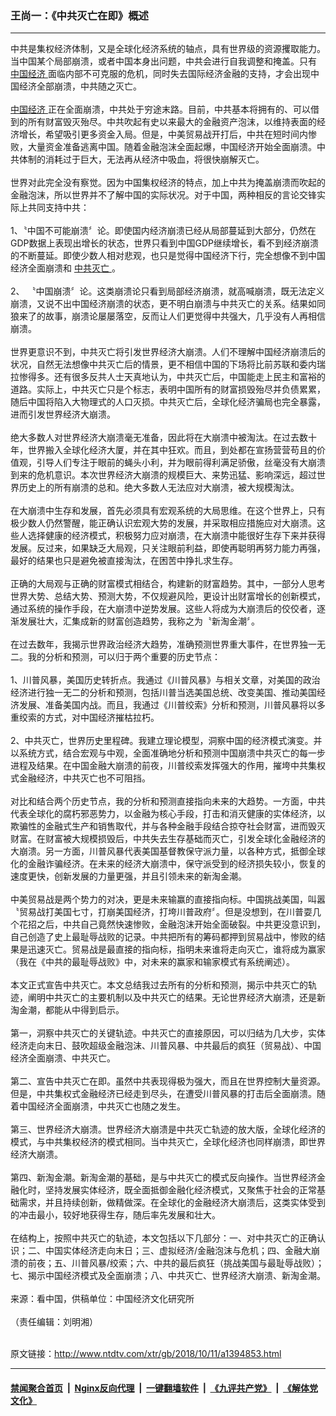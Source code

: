 ### 王尚一：《中共灭亡在即》概述
------------------------

<div class="wysiwyg">
 中共是集权经济体制，又是全球化经济系统的轴点，具有世界级的资源攫取能力。当中国某个局部崩溃，或者中国本身出问题，中共会进行自我调整和掩盖。只有
 <a href="http://www.ntdtv.com/xtr/gb/articlelistbytag_中国经济.html" target="_blank">
  中国经济
 </a>
 面临内部不可克服的危机，同时失去国际经济金融的支持，才会出现中国经济全部崩溃，中共随之灭亡。
 <br/>
 <br/>
 <a href="http://www.ntdtv.com/xtr/gb/articlelistbytag_中国经济.html" target="_blank">
  中国经济
 </a>
 正在全面崩溃，中共处于穷途末路。目前，中共基本将拥有的、可以借到的所有财富毁灭殆尽。中共吹起有史以来最大的金融资产泡沫，以维持表面的经济增长，希望吸引更多资金入局。但是，中美贸易战开打后，中共在短时间内惨败，大量资金准备逃离中国。随着金融泡沫全面起爆，中国经济开始全面崩溃。中共体制的消耗过于巨大，无法再从经济中吸血，将很快崩解灭亡。
 <br/>
 <br/>
 世界对此完全没有察觉。因为中国集权经济的特点，加上中共为掩盖崩溃而吹起的金融泡沫，所以世界并不了解中国的实际状况。对于中国，两种相反的言论交锋实际上共同支持中共：
 <br/>
 <br/>
 1、〝中国不可能崩溃〞论。即使国内经济崩溃已经从局部蔓延到大部分，仍然在GDP数据上表现出增长的状态，世界只看到中国GDP继续增长，看不到经济崩溃的不断蔓延。即使少数人相对悲观，也只是觉得中国经济下行，完全想像不到中国经济全面崩溃和
 <a href="http://www.ntdtv.com/xtr/gb/articlelistbytag_中共灭亡.html" target="_blank">
  中共灭亡
 </a>
 。
 <br/>
 <br/>
 2、 〝中国崩溃〞论。这类崩溃论只看到局部经济崩溃，就高喊崩溃，既无法定义崩溃，又说不出中国经济崩溃的状态，更不明白崩溃与中共灭亡的关系。结果如同狼来了的故事，崩溃论屡屡落空，反而让人们更觉得中共强大，几乎没有人再相信崩溃。
 <br/>
 <br/>
 世界更意识不到，中共灭亡将引发世界经济大崩溃。人们不理解中国经济崩溃后的状况，自然无法想像中共灭亡后的情景，更不相信中国的下场将比前苏联和委内瑞拉惨得多。还有很多反共人士天真地认为，中共灭亡后，中国能走上民主和富裕的道路。实际上，中共灭亡只是个标志，表明中国所有的财富损毁殆尽并负债累累，随后中国将陷入大物理式的人口灭损。中共灭亡后，全球化经济骗局也完全暴露，进而引发世界经济大崩溃。
 <br/>
 <br/>
 绝大多数人对世界经济大崩溃毫无准备，因此将在大崩溃中被淘汰。在过去数十年，世界搬入全球化经济大厦，并在其中狂欢。而且，到处都在宣扬营营苟且的价值观，引导人们专注于眼前的蝇头小利，并为眼前得利满足骄傲，丝毫没有大崩溃到来的危机意识。本次世界经济大崩溃的规模巨大、来势迅猛、影响深远，超过世界历史上的所有崩溃的总和。绝大多数人无法应对大崩溃，被大规模淘汰。
 <br/>
 <br/>
 在大崩溃中生存和发展，首先必须具有宏观系统的大局思维。在这个世界上，只有极少数人仍然警醒，能正确认识宏观大势的发展，并采取相应措施应对大崩溃。这些人选择健康的经济模式，积极努力应对崩溃，在大崩溃中能很好生存下来并获得发展。反过来，如果缺乏大局观，只关注眼前利益，即使再聪明再努力能力再强，最好的结果也只是避免被直接淘汰，在困苦中挣扎求生存。
 <br/>
 <br/>
 正确的大局观与正确的财富模式相结合，构建新的财富趋势。其中，一部分人思考世界大势、总结大势、预测大势，不仅规避风险，更设计出财富增长的创新模式，通过系统的操作手段，在大崩溃中逆势发展。这些人将成为大崩溃后的佼佼者，逐渐发展壮大，汇集成新的财富创造趋势，我称之为〝新淘金潮〞。
 <br/>
 <br/>
 在过去数年，我揭示世界政治经济大趋势，准确预测世界重大事件，在世界独一无二。我的分析和预测，可以归于两个重要的历史节点：
 <br/>
 <br/>
 1、川普风暴，美国历史转折点。我通过《川普风暴》与相关文章，对美国的政治经济进行独一无二的分析和预测，包括川普当选美国总统、改变美国、推动美国经济发展、准备美国内战。而且，我通过《川普绞索》分析和预测，川普风暴将以多重绞索的方式，对中国经济摧枯拉朽。
 <br/>
 <br/>
 2、中共灭亡，世界历史里程碑。我建立理论模型，洞察中国的经济模式演变。并以系统方式，结合宏观与中观，全面准确地分析和预测中国崩溃中共灭亡的每一步进程及结果。在中国金融大崩溃的前夜，川普绞索发挥强大的作用，摧垮中共集权式金融经济，中共灭亡也不可阻挡。
 <br/>
 <br/>
 对比和结合两个历史节点，我的分析和预测直接指向未来的大趋势。一方面，中共代表全球化的腐朽邪恶势力，以金融为核心手段，打击和消灭健康的实体经济，以欺骗性的金融式生产和销售取代，并与各种金融手段结合掠夺社会财富，进而毁灭财富。在财富被大规模损毁后，中共失去生存基础而灭亡，引发全球化金融经济的大崩溃。另一方面，川普风暴代表美国基督教保守派力量，以各种方式，抵御全球化的金融诈骗经济。在未来的经济大崩溃中，保守派受到的经济损失较小，恢复的速度更快，创新发展的力量更强，并且引领未来的新淘金潮。
 <br/>
 <br/>
 中美贸易战是两个势力的对决，更是未来输赢的直接指向标。中国挑战美国，叫嚣〝贸易战打美国七寸，打崩美国经济，打垮川普政府〞。但是没想到，在川普耍几个花招之后，中共自己竟然快速惨败，金融泡沫开始全面破裂。中共更没意识到，自己创造了史上最耻辱战败的记录。中共把所有的筹码都押到贸易战中，惨败的结果是迅速灭亡。贸易战是最直接的指向标，指明未来谁将走向灭亡，谁将成为赢家（我在《中共的最耻辱战败》中，对未来的赢家和输家模式有系统阐述）。
 <br/>
 <br/>
 本文正式宣告中共灭亡。本文总结我过去所有的分析和预测，揭示中共灭亡的轨迹，阐明中共灭亡的主要机制以及中共灭亡的结果。无论世界经济大崩溃，还是新淘金潮，都能从中得到启示。
 <br/>
 <br/>
 第一，洞察中共灭亡的关键轨迹。中共灭亡的直接原因，可以归结为几大步，实体经济走向末日、鼓吹超级金融泡沫、川普风暴、中共最后的疯狂（贸易战）、中国经济全面崩溃、中共灭亡。
 <br/>
 <br/>
 第二、宣告中共灭亡在即。虽然中共表现得极为强大，而且在世界控制大量资源。但是，中共集权式金融经济已经走到尽头，在遭受川普风暴的打击后全面崩溃。随着中国经济全面崩溃，中共灭亡也随之发生。
 <br/>
 <br/>
 第三、世界经济大崩溃。世界经济大崩溃是中共灭亡轨迹的放大版，全球化经济的模式，与中共集权经济的模式相同。当中共灭亡，全球化经济也同样崩溃，即世界经济大崩溃。
 <br/>
 <br/>
 第四、新淘金潮。新淘金潮的基础，是与中共灭亡的模式反向操作。当世界经济金融化时，坚持发展实体经济，既全面抵御金融化经济模式，又聚焦于社会的正常基础需求，并且持续创新，做精做深。在全球化的金融经济大崩溃后，这类实体受到的冲击最小，较好地获得生存，随后率先发展和壮大。
 <br/>
 <br/>
 在结构上，按照中共灭亡的轨迹，本文包括以下几部分：一、对中共灭亡的正确认识；二、中国实体经济走向末日；三、虚拟经济/金融泡沫与危机；四、金融大崩溃的前夜；五、川普风暴/绞索；六、中共的最后疯狂（挑战美国与最耻辱战败）；七、揭示中国经济模式及全面崩溃；八、中共灭亡、世界经济大崩溃、新淘金潮。
 <br/>
 <br/>
 来源：看中国，供稿单位：中国经济文化研究所
 <br/>
 <br/>
 （责任编辑：刘明湘）
</div>

<br/>原文链接：http://www.ntdtv.com/xtr/gb/2018/10/11/a1394853.html


------------------------
#### [禁闻聚合首页](https://github.com/gfw-breaker/banned-news/blob/master/README.md) &nbsp;|&nbsp; [Nginx反向代理](https://github.com/gfw-breaker/open-proxy/blob/master/README.md) &nbsp;|&nbsp; [一键翻墙软件](https://github.com/gfw-breaker/nogfw/blob/master/README.md) &nbsp;|&nbsp; [《九评共产党》](https://github.com/gfw-breaker/9ping.md/blob/master/README.md#九评之一评共产党是什么) &nbsp;|&nbsp; [《解体党文化》](https://github.com/gfw-breaker/jtdwh.md/blob/master/README.md#绪论)